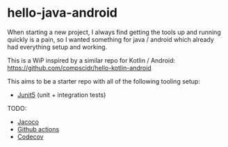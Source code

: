 # hello-java-android

When starting a new project, I always find getting the tools up and running quickly is a pain, so I
wanted something for java / android which already had everything setup and working.

This is a WiP inspired by a similar repo for Kotlin / Android: https://github.com/compscidr/hello-kotlin-android

This aims to be a starter repo with all of the following tooling setup:
* [Junit5](https://junit.org/junit5/docs/current/user-guide/) (unit + integration tests)

TODO:
* [Jacoco](https://www.eclemma.org/jacoco/)
* [Github actions](https://github.com/marketplace/actions/gradle-android)
* [Codecov](https://codecov.io/)